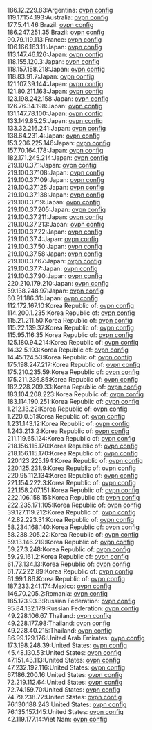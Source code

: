 186.12.229.83:Argentina: [ovpn config](vpn/186_12_229_83.ovpn)  
119.17.154.193:Australia: [ovpn config](vpn/119_17_154_193.ovpn)  
177.5.41.46:Brazil: [ovpn config](vpn/177_5_41_46.ovpn)  
186.247.251.35:Brazil: [ovpn config](vpn/186_247_251_35.ovpn)  
90.79.119.113:France: [ovpn config](vpn/90_79_119_113.ovpn)  
106.166.163.11:Japan: [ovpn config](vpn/106_166_163_11.ovpn)  
113.147.46.126:Japan: [ovpn config](vpn/113_147_46_126.ovpn)  
118.155.120.3:Japan: [ovpn config](vpn/118_155_120_3.ovpn)  
118.157.158.218:Japan: [ovpn config](vpn/118_157_158_218.ovpn)  
118.83.91.7:Japan: [ovpn config](vpn/118_83_91_7.ovpn)  
121.107.39.144:Japan: [ovpn config](vpn/121_107_39_144.ovpn)  
121.80.211.163:Japan: [ovpn config](vpn/121_80_211_163.ovpn)  
123.198.242.158:Japan: [ovpn config](vpn/123_198_242_158.ovpn)  
126.76.34.198:Japan: [ovpn config](vpn/126_76_34_198.ovpn)  
131.147.78.100:Japan: [ovpn config](vpn/131_147_78_100.ovpn)  
133.149.85.25:Japan: [ovpn config](vpn/133_149_85_25.ovpn)  
133.32.216.241:Japan: [ovpn config](vpn/133_32_216_241.ovpn)  
138.64.231.4:Japan: [ovpn config](vpn/138_64_231_4.ovpn)  
153.206.225.146:Japan: [ovpn config](vpn/153_206_225_146.ovpn)  
157.70.164.178:Japan: [ovpn config](vpn/157_70_164_178.ovpn)  
182.171.245.214:Japan: [ovpn config](vpn/182_171_245_214.ovpn)  
219.100.37.1:Japan: [ovpn config](vpn/219_100_37_1.ovpn)  
219.100.37.108:Japan: [ovpn config](vpn/219_100_37_108.ovpn)  
219.100.37.109:Japan: [ovpn config](vpn/219_100_37_109.ovpn)  
219.100.37.125:Japan: [ovpn config](vpn/219_100_37_125.ovpn)  
219.100.37.138:Japan: [ovpn config](vpn/219_100_37_138.ovpn)  
219.100.37.19:Japan: [ovpn config](vpn/219_100_37_19.ovpn)  
219.100.37.205:Japan: [ovpn config](vpn/219_100_37_205.ovpn)  
219.100.37.211:Japan: [ovpn config](vpn/219_100_37_211.ovpn)  
219.100.37.213:Japan: [ovpn config](vpn/219_100_37_213.ovpn)  
219.100.37.22:Japan: [ovpn config](vpn/219_100_37_22.ovpn)  
219.100.37.4:Japan: [ovpn config](vpn/219_100_37_4.ovpn)  
219.100.37.50:Japan: [ovpn config](vpn/219_100_37_50.ovpn)  
219.100.37.58:Japan: [ovpn config](vpn/219_100_37_58.ovpn)  
219.100.37.67:Japan: [ovpn config](vpn/219_100_37_67.ovpn)  
219.100.37.7:Japan: [ovpn config](vpn/219_100_37_7.ovpn)  
219.100.37.90:Japan: [ovpn config](vpn/219_100_37_90.ovpn)  
220.210.179.210:Japan: [ovpn config](vpn/220_210_179_210.ovpn)  
59.138.248.97:Japan: [ovpn config](vpn/59_138_248_97.ovpn)  
60.91.186.31:Japan: [ovpn config](vpn/60_91_186_31.ovpn)  
112.172.167.10:Korea Republic of: [ovpn config](vpn/112_172_167_10.ovpn)  
114.200.1.235:Korea Republic of: [ovpn config](vpn/114_200_1_235.ovpn)  
115.21.211.50:Korea Republic of: [ovpn config](vpn/115_21_211_50.ovpn)  
115.22.139.37:Korea Republic of: [ovpn config](vpn/115_22_139_37.ovpn)  
115.95.116.35:Korea Republic of: [ovpn config](vpn/115_95_116_35.ovpn)  
125.180.94.214:Korea Republic of: [ovpn config](vpn/125_180_94_214.ovpn)  
14.32.5.193:Korea Republic of: [ovpn config](vpn/14_32_5_193.ovpn)  
14.45.124.53:Korea Republic of: [ovpn config](vpn/14_45_124_53.ovpn)  
175.198.247.217:Korea Republic of: [ovpn config](vpn/175_198_247_217.ovpn)  
175.210.235.59:Korea Republic of: [ovpn config](vpn/175_210_235_59.ovpn)  
175.211.236.85:Korea Republic of: [ovpn config](vpn/175_211_236_85.ovpn)  
182.228.209.33:Korea Republic of: [ovpn config](vpn/182_228_209_33.ovpn)  
183.104.208.223:Korea Republic of: [ovpn config](vpn/183_104_208_223.ovpn)  
183.114.190.251:Korea Republic of: [ovpn config](vpn/183_114_190_251.ovpn)  
1.212.13.22:Korea Republic of: [ovpn config](vpn/1_212_13_22.ovpn)  
1.220.0.51:Korea Republic of: [ovpn config](vpn/1_220_0_51.ovpn)  
1.231.143.12:Korea Republic of: [ovpn config](vpn/1_231_143_12.ovpn)  
1.243.213.2:Korea Republic of: [ovpn config](vpn/1_243_213_2.ovpn)  
211.119.65.124:Korea Republic of: [ovpn config](vpn/211_119_65_124.ovpn)  
218.156.115.170:Korea Republic of: [ovpn config](vpn/218_156_115_170.ovpn)  
218.156.115.170:Korea Republic of: [ovpn config](vpn/218_156_115_170.ovpn)  
220.123.225.194:Korea Republic of: [ovpn config](vpn/220_123_225_194.ovpn)  
220.125.231.9:Korea Republic of: [ovpn config](vpn/220_125_231_9.ovpn)  
220.95.112.134:Korea Republic of: [ovpn config](vpn/220_95_112_134.ovpn)  
221.154.222.3:Korea Republic of: [ovpn config](vpn/221_154_222_3.ovpn)  
221.158.207.151:Korea Republic of: [ovpn config](vpn/221_158_207_151.ovpn)  
222.106.158.151:Korea Republic of: [ovpn config](vpn/222_106_158_151.ovpn)  
222.235.171.105:Korea Republic of: [ovpn config](vpn/222_235_171_105.ovpn)  
39.127.119.212:Korea Republic of: [ovpn config](vpn/39_127_119_212.ovpn)  
42.82.223.31:Korea Republic of: [ovpn config](vpn/42_82_223_31.ovpn)  
58.234.168.140:Korea Republic of: [ovpn config](vpn/58_234_168_140.ovpn)  
58.238.205.22:Korea Republic of: [ovpn config](vpn/58_238_205_22.ovpn)  
59.13.146.219:Korea Republic of: [ovpn config](vpn/59_13_146_219.ovpn)  
59.27.3.248:Korea Republic of: [ovpn config](vpn/59_27_3_248.ovpn)  
59.29.161.2:Korea Republic of: [ovpn config](vpn/59_29_161_2.ovpn)  
61.73.134.13:Korea Republic of: [ovpn config](vpn/61_73_134_13.ovpn)  
61.77.222.89:Korea Republic of: [ovpn config](vpn/61_77_222_89.ovpn)  
61.99.1.86:Korea Republic of: [ovpn config](vpn/61_99_1_86.ovpn)  
187.233.241.174:Mexico: [ovpn config](vpn/187_233_241_174.ovpn)  
146.70.205.2:Romania: [ovpn config](vpn/146_70_205_2.ovpn)  
185.173.93.3:Russian Federation: [ovpn config](vpn/185_173_93_3.ovpn)  
95.84.132.179:Russian Federation: [ovpn config](vpn/95_84_132_179.ovpn)  
49.228.106.67:Thailand: [ovpn config](vpn/49_228_106_67.ovpn)  
49.228.177.98:Thailand: [ovpn config](vpn/49_228_177_98.ovpn)  
49.228.40.215:Thailand: [ovpn config](vpn/49_228_40_215.ovpn)  
86.99.129.176:United Arab Emirates: [ovpn config](vpn/86_99_129_176.ovpn)  
173.198.248.39:United States: [ovpn config](vpn/173_198_248_39.ovpn)  
45.48.130.53:United States: [ovpn config](vpn/45_48_130_53.ovpn)  
47.151.43.113:United States: [ovpn config](vpn/47_151_43_113.ovpn)  
47.232.192.116:United States: [ovpn config](vpn/47_232_192_116.ovpn)  
67.186.200.16:United States: [ovpn config](vpn/67_186_200_16.ovpn)  
72.219.112.64:United States: [ovpn config](vpn/72_219_112_64.ovpn)  
72.74.159.70:United States: [ovpn config](vpn/72_74_159_70.ovpn)  
74.79.238.72:United States: [ovpn config](vpn/74_79_238_72.ovpn)  
76.130.188.243:United States: [ovpn config](vpn/76_130_188_243.ovpn)  
76.135.157.145:United States: [ovpn config](vpn/76_135_157_145.ovpn)  
42.119.177.14:Viet Nam: [ovpn config](vpn/42_119_177_14.ovpn)  
